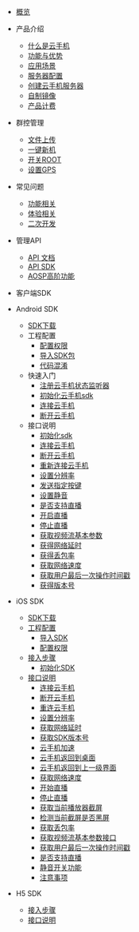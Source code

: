 * [概览](/uphone-server/README.md)
* 产品介绍   <!-- 以下是参考的目录模版，旨在建议产品文档应该包含的内容模块。实际章节划分可根据实际内容进行调整 -->
   * [什么是云手机](/uphone-server/whatUphone.md)
   * [功能与优势](/uphone-server/function.md)
   * [应用场景](/uphone-server/application.md)
   * [服务器配置](/uphone-server/price.md#云手机服务器)
   * [创建云手机服务器](/uphone-server/guide.md#创建云手机服务器)
   * [自制镜像](/uphone-server/guide.md#自制镜像)
   * [产品计费](/uphone-server/price.md#计费模式)
    
* 群控管理
    * [文件上传](/uphone-server/guide.md#文件上传)
    * [一键新机](/uphone-server/guide.md#一键新机)
    * [开关ROOT](/uphone-server/guide.md#开关ROOT)
    * [设置GPS](/uphone-server/guide.md#设置GPS)
      
* 常见问题
  * [功能相关](/uphone-server/FAQ.md#功能相关)
  * [体验相关](/uphone-server/FAQ.md#体验相关)
  * [二次开发](/uphone-server/FAQ.md#二次开发)

* 管理API
  * [API 文档](https://cms-docs.ucloudadmin.com/api/uphone-api/README)
  * [API SDK](https://cms-docs.ucloudadmin.com/tools)
  * [AOSP高阶功能](/uphone-server/sysapplication.md)

* 客户端SDK

 * Android SDK
   * [SDK下载](/uphone-server/sdk.md#SDK下载)
   * 工程配置
      * [配置权限](/uphone-server/sdk.md#配置权限)
      * [导入SDK包](/uphone-server/sdk.md#导入SDK包)
      * [代码混淆](/uphone-server/sdk.md#代码混淆) 
   * 快速入门
      * [注册云手机状态监听器](/uphone-server/sdk.md#注册云手机状态监听器)   
      * [初始化云手机sdk](/uphone-server/sdk.md#初始化云手机sdk)
      * [连接云手机](/uphone-server/sdk.md#连接UPhone)
      * [断开云手机](/uphone-server/sdk.md#断开UPhone)
   *  接口说明
      * [初始化sdk](/uphone-server/sdk.md#初始化sdk) 
      * [连接云手机](/uphone-server/sdk.md#连接云手机)  
      * [断开云手机](/uphone-server/sdk.md#断开云手机)      
      * [重新连接云手机](/uphone-server/sdk.md#重新连接云手机)      
      * [设置分辨率](/uphone-server/sdk.md#设置分辨率)         
      * [发送指定按键](/uphone-server/sdk.md#发送指定按键)       
      * [设置静音](/uphone-server/sdk.md#设置静音)     
      * [是否支持直播](/uphone-server/sdk.md#是否支持直播)    
      * [开启直播](/uphone-server/sdk.md#开启直播)    
      * [停止直播](/uphone-server/sdk.md#停止直播)    
      * [获取视频流基本参数](/uphone-server/sdk.md#获取视频流基本参数)    
      * [获得网络延时](/uphone-server/sdk.md#获得网络延时)  
      * [获得丢包率](/uphone-server/sdk.md#获得丢包率)     
      * [获取网络速度](/uphone-server/sdk.md#获取网络速度)    
      * [获取用户最后一次操作时间戳](/uphone-server/sdk.md#获取用户最后一次操作时间戳)     
      * [获得版本号](/uphone-server/sdk.md#获得版本号)
 * iOS SDK 
    * [SDK下载](/uphone-server/ios_sdk.md#SDK下载)  
    * [工程配置](/uphone-server/ios_sdk.md#工程配置)              
        * [导入SDK](/uphone-server/ios_sdk.md#导入SDK)     
        * [配置权限](/uphone-server/ios_sdk.md#配置权限) 
    * [接入步骤](/uphone-server/ios_sdk.md#接入步骤)  
        * [初始化SDK](/uphone-server/ios_sdk.md#初始化SDK)           
    * [接口说明](/uphone-server/ios_sdk.md#接口说明)
        * [连接云手机](/uphone-server/ios_sdk.md#连接云手机)  
        * [断开云手机](/uphone-server/ios_sdk.md#断开云手机)      
        * [重连云手机](/uphone-server/ios_sdk.md#重连云手机)      
        * [设置分辨率](/uphone-server/ios_sdk.md#设置分辨率)         
        * [获取网络延时](/uphone-server/ios_sdk.md#获取网络延时)       
        * [获取SDK版本号](/uphone-server/ios_sdk.md#获取SDK版本号)     
        * [云手机加速](/uphone-server/ios_sdk.md#云手机加速)    
        * [云手机返回到桌面](/uphone-server/ios_sdk.md#云手机返回到桌面)    
        * [云手机返回到上一级界面](/uphone-server/ios_sdk.md#云手机返回到上一级界面)    
        * [获取网络速度](/uphone-server/ios_sdk.md#获取网络速度)    
        * [开始直播](/uphone-server/ios_sdk.md#开始直播)  
        * [停止直播](/uphone-server/ios_sdk.md#停止直播)     
        * [获取当前播放器截屏](/uphone-server/ios_sdk.md#获取当前播放器截屏)    
        * [检测当前截屏是否黑屏](/uphone-server/ios_sdk.md#检测当前截屏是否黑屏)     
        * [获取丢包率](/uphone-server/ios_sdk.md#获取丢包率)
        * [获取视频流基本参数接口](/uphone-server/ios_sdk.md#获取视频流基本参数接口)
        * [获取用户最后一次操作时间戳](/uphone-server/ios_sdk.md#获取用户最后一次操作时间戳)
        * [是否支持直播](/uphone-server/ios_sdk.md#是否支持直播)
        * [静音开关功能](/uphone-server/ios_sdk.md#静音开关功能)
        * [注意事项](/uphone-server/ios_sdk.md#注意事项)
 * H5 SDK
     * [接入步骤](/uphone-server/h5-sdk.md#快速入门amp集成SDK)
     * [接口说明](/uphone-server/h5-sdk.md#状态回调函数)

